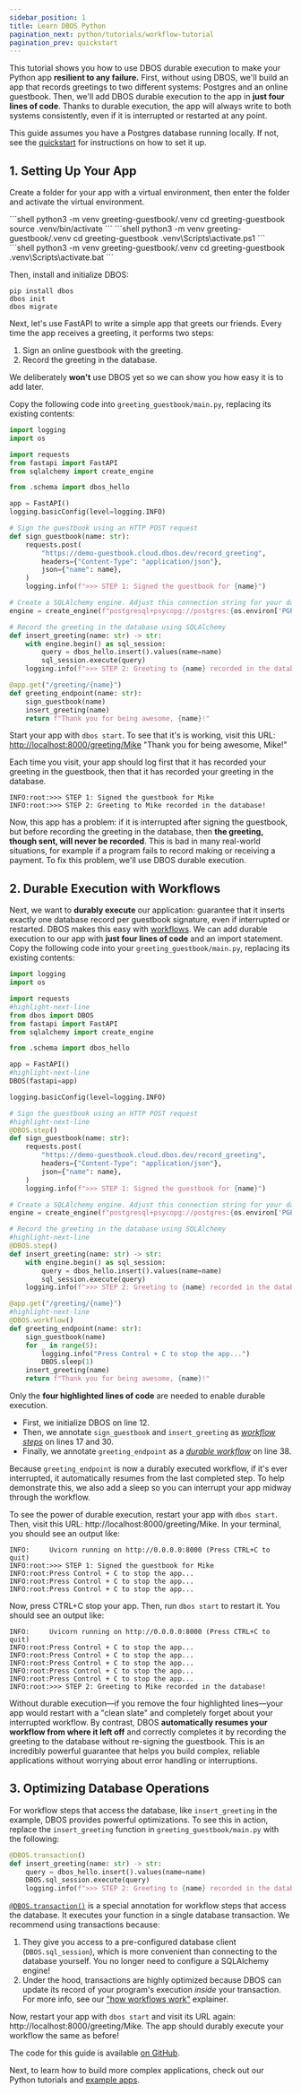```yaml
---
sidebar_position: 1
title: Learn DBOS Python
pagination_next: python/tutorials/workflow-tutorial
pagination_prev: quickstart
---
```


This tutorial shows you how to use DBOS durable execution to make your Python app **resilient to any failure.**
First, without using DBOS, we'll build an app that records greetings to two different systems: Postgres and an online guestbook.
Then, we'll add DBOS durable execution to the app in **just four lines of code**.
Thanks to durable execution, the app will always write to both systems consistently, even if it is interrupted or restarted at any point.

This guide assumes you have a Postgres database running locally.
If not, see the [quickstart](../quickstart.md) for instructions on how to set it up.

## 1. Setting Up Your App

Create a folder for your app with a virtual environment, then enter the folder and activate the virtual environment.

<Tabs groupId="operating-systems" className="small-tabs">
<TabItem value="maclinux" label="macOS or Linux">
```shell
python3 -m venv greeting-guestbook/.venv
cd greeting-guestbook
source .venv/bin/activate
```
</TabItem>
<TabItem value="win-ps" label="Windows (PowerShell)">
```shell
python3 -m venv greeting-guestbook/.venv
cd greeting-guestbook
.venv\Scripts\activate.ps1
```
</TabItem>
<TabItem value="win-cmd" label="Windows (cmd)">
```shell
python3 -m venv greeting-guestbook/.venv
cd greeting-guestbook
.venv\Scripts\activate.bat
```
</TabItem>
</Tabs>

Then, install and initialize DBOS:
```shell
pip install dbos
dbos init
dbos migrate
```

Next, let's use FastAPI to write a simple app that greets our friends.
Every time the app receives a greeting, it performs two steps:

1. Sign an online guestbook with the greeting.
2. Record the greeting in the database.

We deliberately **won't** use DBOS yet so we can show you how easy it is to add later.

Copy the following code into `greeting_guestbook/main.py`, replacing its existing contents:

```python showLineNumbers title="greeting_guestbook/main.py"
import logging
import os

import requests
from fastapi import FastAPI
from sqlalchemy import create_engine

from .schema import dbos_hello

app = FastAPI()
logging.basicConfig(level=logging.INFO)

# Sign the guestbook using an HTTP POST request
def sign_guestbook(name: str):
    requests.post(
        "https://demo-guestbook.cloud.dbos.dev/record_greeting",
        headers={"Content-Type": "application/json"},
        json={"name": name},
    )
    logging.info(f">>> STEP 1: Signed the guestbook for {name}")

# Create a SQLAlchemy engine. Adjust this connection string for your database.
engine = create_engine(f"postgresql+psycopg://postgres:{os.environ['PGPASSWORD']}@localhost/greeting_guestbook")

# Record the greeting in the database using SQLAlchemy
def insert_greeting(name: str) -> str:
    with engine.begin() as sql_session:
        query = dbos_hello.insert().values(name=name)
        sql_session.execute(query)
    logging.info(f">>> STEP 2: Greeting to {name} recorded in the database!")

@app.get("/greeting/{name}")
def greeting_endpoint(name: str):
    sign_guestbook(name)
    insert_greeting(name)
    return f"Thank you for being awesome, {name}!"
```

Start your app with `dbos start`.
To see that it's is working, visit this URL: [http://localhost:8000/greeting/Mike](http://localhost:8000/greeting/Mike)
<BrowserWindow url="http://localhost:8000/greeting/Mike">
"Thank you for being awesome, Mike!"
</BrowserWindow>

Each time you visit, your app should log first that it has recorded your greeting in the guestbook, then that it has recorded your greeting in the database.

```
INFO:root:>>> STEP 1: Signed the guestbook for Mike
INFO:root:>>> STEP 2: Greeting to Mike recorded in the database!
```

Now, this app has a problem: if it is interrupted after signing the guestbook, but before recording the greeting in the database, then **the greeting, though sent, will never be recorded**.
This is bad in many real-world situations, for example if a program fails to record making or receiving a payment.
To fix this problem, we'll use DBOS durable execution.

## 2. Durable Execution with Workflows

Next, we want to **durably execute** our application: guarantee that it inserts exactly one database record per guestbook signature, even if interrupted or restarted.
DBOS makes this easy with [workflows](./tutorials/workflow-tutorial.md).
We can add durable execution to our app with **just four lines of code** and an import statement.
Copy the following code into your `greeting_guestbook/main.py`, replacing its existing contents:


```python showLineNumbers title="greeting_guestbook/main.py"
import logging
import os

import requests
#highlight-next-line
from dbos import DBOS
from fastapi import FastAPI
from sqlalchemy import create_engine

from .schema import dbos_hello

app = FastAPI()
#highlight-next-line
DBOS(fastapi=app)

logging.basicConfig(level=logging.INFO)

# Sign the guestbook using an HTTP POST request
#highlight-next-line
@DBOS.step()
def sign_guestbook(name: str):
    requests.post(
        "https://demo-guestbook.cloud.dbos.dev/record_greeting",
        headers={"Content-Type": "application/json"},
        json={"name": name},
    )
    logging.info(f">>> STEP 1: Signed the guestbook for {name}")

# Create a SQLAlchemy engine. Adjust this connection string for your database.
engine = create_engine(f"postgresql+psycopg://postgres:{os.environ['PGPASSWORD']}@localhost/greeting_guestbook")

# Record the greeting in the database using SQLAlchemy
#highlight-next-line
@DBOS.step()
def insert_greeting(name: str) -> str:
    with engine.begin() as sql_session:
        query = dbos_hello.insert().values(name=name)
        sql_session.execute(query)
    logging.info(f">>> STEP 2: Greeting to {name} recorded in the database!")

@app.get("/greeting/{name}")
#highlight-next-line
@DBOS.workflow()
def greeting_endpoint(name: str):
    sign_guestbook(name)
    for _ in range(5):
        logging.info("Press Control + C to stop the app...")
        DBOS.sleep(1)
    insert_greeting(name)
    return f"Thank you for being awesome, {name}!"
```

Only the **four highlighted lines of code** are needed to enable durable execution.

- First, we initialize DBOS on line 12.
- Then, we annotate `sign_guestbook` and `insert_greeting` as [_workflow steps_](./tutorials/step-tutorial.md) on lines 17 and 30.
- Finally, we annotate `greeting_endpoint` as a [_durable workflow_](./tutorials/workflow-tutorial.md) on line 38.

Because `greeting_endpoint` is now a durably executed workflow, if it's ever interrupted, it automatically resumes from the last completed step.
To help demonstrate this, we also add a sleep so you can interrupt your app midway through the workflow.

To see the power of durable execution, restart your app with `dbos start`.
Then, visit this URL: http://localhost:8000/greeting/Mike.
In your terminal, you should see an output like:

```shell
INFO:     Uvicorn running on http://0.0.0.0:8000 (Press CTRL+C to quit)
INFO:root:>>> STEP 1: Signed the guestbook for Mike
INFO:root:Press Control + C to stop the app...
INFO:root:Press Control + C to stop the app...
INFO:root:Press Control + C to stop the app...
```
Now, press CTRL+C stop your app. Then, run `dbos start` to restart it. You should see an output like:

```shell
INFO:     Uvicorn running on http://0.0.0.0:8000 (Press CTRL+C to quit)
INFO:root:Press Control + C to stop the app...
INFO:root:Press Control + C to stop the app...
INFO:root:Press Control + C to stop the app...
INFO:root:Press Control + C to stop the app...
INFO:root:Press Control + C to stop the app...
INFO:root:>>> STEP 2: Greeting to Mike recorded in the database!
```

Without durable execution&mdash;if you remove the four highlighted lines&mdash;your app would restart with a "clean slate" and completely forget about your interrupted workflow.
By contrast, DBOS **automatically resumes your workflow from where it left off** and correctly completes it by recording the greeting to the database without re-signing the guestbook.
This is an incredibly powerful guarantee that helps you build complex, reliable applications without worrying about error handling or interruptions.

## 3. Optimizing Database Operations

For workflow steps that access the database, like `insert_greeting` in the example, DBOS provides powerful optimizations.
To see this in action, replace the `insert_greeting` function in `greeting_guestbook/main.py` with the following:

```python showLineNumbers
@DBOS.transaction()
def insert_greeting(name: str) -> str:
    query = dbos_hello.insert().values(name=name)
    DBOS.sql_session.execute(query)
    logging.info(f">>> STEP 2: Greeting to {name} recorded in the database!")
```

[`@DBOS.transaction()`](./tutorials/transaction-tutorial.md) is a special annotation for workflow steps that access the database.
It executes your function in a single database transaction.
We recommend using transactions because:

1. They give you access to a pre-configured database client (`DBOS.sql_session`), which is more convenient than connecting to the database yourself. You no longer need to configure a SQLAlchemy engine!
2. Under the hood, transactions are highly optimized because DBOS can update its record of your program's execution _inside_ your transaction. For more info, see our ["how workflows work"](../explanations/how-workflows-work.md) explainer.

Now, restart your app with `dbos start` and visit its URL again: http://localhost:8000/greeting/Mike.
The app should durably execute your workflow the same as before!

The code for this guide is available [on GitHub](https://github.com/dbos-inc/dbos-demo-apps/tree/main/python/greeting-guestbook).

Next, to learn how to build more complex applications, check out our Python tutorials and [example apps](../examples/index.md).
